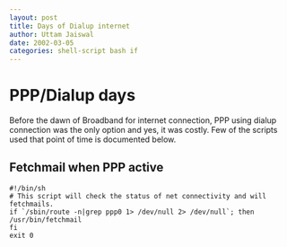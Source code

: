 ```yaml
---
layout: post
title: Days of Dialup internet
author: Uttam Jaiswal
date: 2002-03-05
categories: shell-script bash if
---
```

# PPP/Dialup days
Before the dawn of Broadband for internet connection, PPP using dialup connection was the only option and yes, it was costly. Few of the scripts used that point of time is documented below.

## Fetchmail when PPP active

```
#!/bin/sh
# This script will check the status of net connectivity and will fetchmails.
if `/sbin/route -n|grep ppp0 1> /dev/null 2> /dev/null`; then
/usr/bin/fetchmail
fi
exit 0
```
